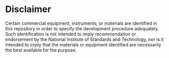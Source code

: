 Disclaimer
==========
Certain commercial equipment, instruments, or materials are identified in this
repository in order to specify the development procedure adequately. Such
identification is not intended to imply recommendation or endorsement by the
National Institute of Standards and Technology, nor is it intended to imply
that the materials or equipment identified are necessarily the best available
for the purpose.